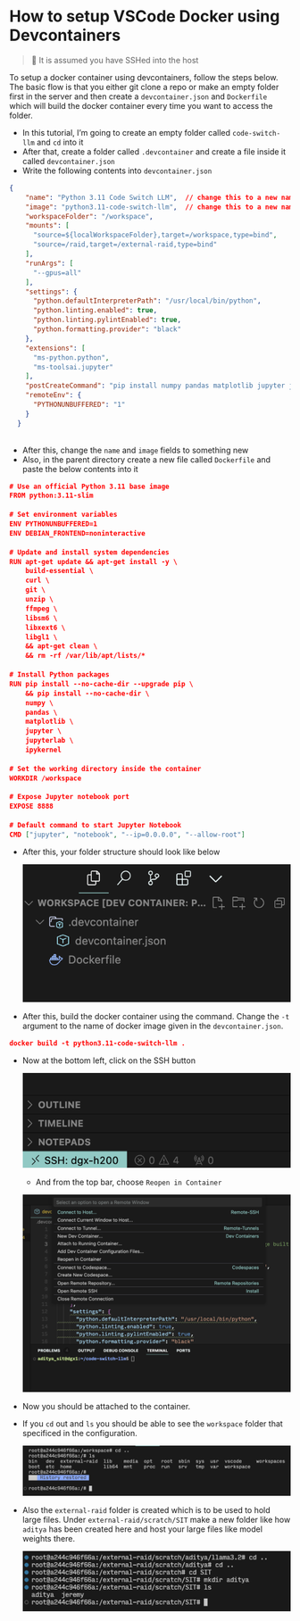 # How to setup VSCode Docker using Devcontainers

>📌 It is assumed you have SSHed into the host

To setup a docker container using devcontainers, follow the steps below. The basic flow is that you either git clone a repo or make an empty folder first in the server and then create a `devcontainer.json` and `Dockerfile` which will build the docker container every time you want to access the folder. 

- In this tutorial, I’m going to create an empty folder called `code-switch-llm` and `cd` into it
- After that, create a folder called `.devcontainer` and create a file inside it called `devcontainer.json`
- Write the following contents into `devcontainer.json`

```json
{
    "name": "Python 3.11 Code Switch LLM",  // change this to a new name
    "image": "python3.11-code-switch-llm",  // change this to a new name
    "workspaceFolder": "/workspace",
    "mounts": [
      "source=${localWorkspaceFolder},target=/workspace,type=bind",
      "source=/raid,target=/external-raid,type=bind"
    ],
    "runArgs": [
      "--gpus=all"
    ],
    "settings": {
      "python.defaultInterpreterPath": "/usr/local/bin/python",
      "python.linting.enabled": true,
      "python.linting.pylintEnabled": true,
      "python.formatting.provider": "black"
    },
    "extensions": [
      "ms-python.python",
      "ms-toolsai.jupyter"
    ],
    "postCreateCommand": "pip install numpy pandas matplotlib jupyter jupyterlab",
    "remoteEnv": {
      "PYTHONUNBUFFERED": "1"
    }
  }
  
```

- After this, change the `name` and `image` fields to something new
- Also, in the parent directory create a new file called `Dockerfile` and paste the below contents into it

```json
# Use an official Python 3.11 base image
FROM python:3.11-slim

# Set environment variables
ENV PYTHONUNBUFFERED=1
ENV DEBIAN_FRONTEND=noninteractive

# Update and install system dependencies
RUN apt-get update && apt-get install -y \
    build-essential \
    curl \
    git \
    unzip \
    ffmpeg \
    libsm6 \
    libxext6 \
    libgl1 \
    && apt-get clean \
    && rm -rf /var/lib/apt/lists/*

# Install Python packages
RUN pip install --no-cache-dir --upgrade pip \
    && pip install --no-cache-dir \
    numpy \
    pandas \
    matplotlib \
    jupyter \
    jupyterlab \
    ipykernel

# Set the working directory inside the container
WORKDIR /workspace

# Expose Jupyter notebook port
EXPOSE 8888

# Default command to start Jupyter Notebook
CMD ["jupyter", "notebook", "--ip=0.0.0.0", "--allow-root"]
```

- After this, your folder structure should look like below
    
    ![Screenshot 2024-12-19 at 3.31.31 PM.png](<media/devcontainer-dockerfile.png>)
    
- After this, build the docker container using the command. Change the `-t` argument to the name of docker image given in the `devcontainer.json`.

```json
docker build -t python3.11-code-switch-llm .
```

- Now at the bottom left, click on the SSH button
    
    ![](<media/ssh-button.png>)
    
    - And from the top bar, choose `Reopen in Container`
    
    ![](<media/toolbar-reopen-container.png>)
    
- Now you should be attached to the container.
- If you `cd` out and `ls` you should be able to see the `workspace` folder that specificed in the configuration.
    
    ![](media/workspace.png)
    
- Also the `external-raid` folder is created which is to be used to hold large files. Under `external-raid/scratch/SIT` make a new folder like how `aditya` has been created here and host your large files like model weights there.

    ![](<media/raid-scratch-sit.png>)